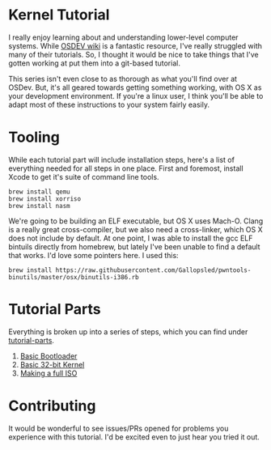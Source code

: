 # Kernel Tutorial

I really enjoy learning about and understanding lower-level computer systems. While [OSDEV wiki](http://wiki.osdev.org/Main_Page) is a fantastic resource, I've really struggled with many of their tutorials. So, I thought it would be nice to take things that I've gotten working at put them into a git-based tutorial.

This series isn't even close to as thorough as what you'll find over at OSDev. But, it's all geared towards getting something working, with OS X as your development environment. If you're a linux user, I think you'll be able to adapt most of these instructions to your system fairly easily.

# Tooling

While each tutorial part will include installation steps, here's a list of everything needed for all steps in one place. First and foremost, install Xcode to get it's suite of command line tools.

    brew install qemu
    brew install xorriso
    brew install nasm

We're going to be building an ELF executable, but OS X uses Mach-O. Clang is a really great cross-compiler, but we also need a cross-linker, which OS X does not include by default. At one point, I was able to install the gcc ELF bintuils directly from homebrew, but lately I've been unable to find a default that works. I'd love some pointers here. I used this:

    brew install https://raw.githubusercontent.com/Gallopsled/pwntools-binutils/master/osx/binutils-i386.rb

# Tutorial Parts

Everything is broken up into a series of steps, which you can find under [tutorial-parts](tutorial-parts).

1. [Basic Bootloader](tutorial-parts/1-grub.md)
2. [Basic 32-bit Kernel](tutorial-parts/2-basic-kernel.md)
3. [Making a full ISO](tutorial-parts/3-iso-kernel.md)

# Contributing

It would be wonderful to see issues/PRs opened for problems you experience with this tutorial. I'd be excited even to just hear you tried it out.
